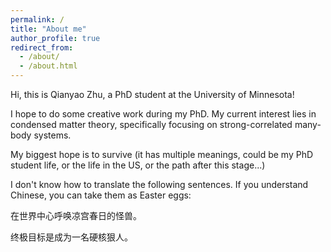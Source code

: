 ```yaml
---
permalink: /
title: "About me"
author_profile: true
redirect_from: 
  - /about/
  - /about.html
---
```


Hi, this is Qianyao Zhu, a PhD student at the University of Minnesota! 

I hope to do some creative work during my PhD. My current interest lies in condensed matter theory, specifically focusing on strong-correlated many-body systems.

My biggest hope is to survive (it has multiple meanings, could be my PhD student life, or the life in the US, or the path after this stage...)

I don't know how to translate the following sentences. If you understand Chinese, you can take them as Easter eggs:

在世界中心呼唤凉宫春日的怪兽。

终极目标是成为一名硬核狠人。
